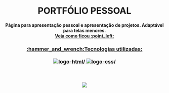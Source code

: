 <h1 align=center>  PORTFÓLIO PESSOAL </h1>

<h4 align=center> Página para apresentação pessoal e apresentação de projetos. Adaptável para telas menores.  <a href="https://raquelferreira1.github.io/Portfolio/"</a> 
<br>
Veja como ficou :point_left: </h4>

<h3 align=center><b> :hammer_and_wrench:Tecnologias utilizadas: <br><br>

<img src="https://camo.githubusercontent.com/c8d13e1c596a6726b1da8475a9299fac133f95ef009083b48be01f975a44987e/68747470733a2f2f696d672e736869656c64732e696f2f62616467652f2d48544d4c2d3035313232413f7374796c653d666c6174266c6f676f3d48544d4c35" alt=logo-html/>
  
<img src="https://camo.githubusercontent.com/d738d76484d50c8345c2d01e39364b707285bc7936140858e7909dfe6424efb2/68747470733a2f2f696d672e736869656c64732e696f2f62616467652f2d4353532d3035313232413f7374796c653d666c6174266c6f676f3d43535333266c6f676f436f6c6f723d313537324236" alt=logo-css/>

<br><br>
<img src="https://raw.githubusercontent.com/raquelferreira1/Portfolio-2/97866430173c6ad8dc7ce749de691b0aaa627bd7/assets/print-tela.png">
